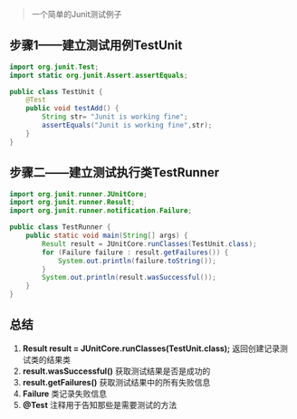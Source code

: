 > 一个简单的Junit测试例子

## 步骤1——建立测试用例TestUnit

```java
import org.junit.Test;
import static org.junit.Assert.assertEquals;

public class TestUnit {
    @Test
    public void testAdd() {
        String str= "Junit is working fine";
        assertEquals("Junit is working fine",str);
    }
}
```


## 步骤二——建立测试执行类TestRunner

```java
import org.junit.runner.JUnitCore;
import org.junit.runner.Result;
import org.junit.runner.notification.Failure;

public class TestRunner {
    public static void main(String[] args) {
        Result result = JUnitCore.runClasses(TestUnit.class);
        for (Failure failure : result.getFailures()) {
            System.out.println(failure.toString());
        }
        System.out.println(result.wasSuccessful());
    }
}
```

## 总结

1.  **Result result = JUnitCore.runClasses(TestUnit.class);** 返回创建记录测试类的结果类
2.  **result.wasSuccessful()** 获取测试结果是否是成功的
3.  **result.getFailures()** 获取测试结果中的所有失败信息
4.  **Failure** 类记录失败信息
5.  **@Test** 注释用于告知那些是需要测试的方法